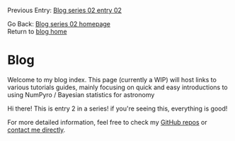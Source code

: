 Previous Entry: [Blog series 02 entry 02](.\..\02_02_entrytwo\item2.html)  
   
  
  
Go Back: [Blog series 02 homepage](.\..\02home.html)  
Return to [blog home](.\..\..\bloghome.html)  
  
# Blog
  

  
Welcome to my blog index. This page (currently a WIP) will host links to various tutorials guides, mainly focusing on quick and easy introductions to using NumPyro / Bayesian statistics for astronomy  
  
  
Hi there! This is entry 2 in a series! if you're seeing this, everything is good!  
  
For more detailed information, feel free to check my [GitHub repos](https://github.com/HughMcDougall/) or [contact me directly](hughmcdougallemail@gmail.com).  
  
